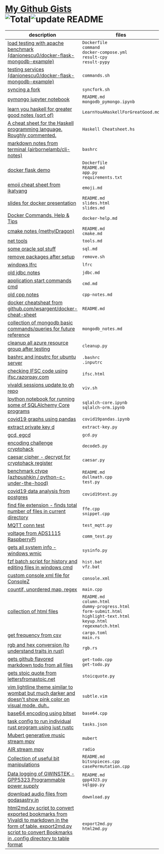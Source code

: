# [My Github Gists](https://gist.github.com/neelabalan)<br>![Total](https://img.shields.io/badge/Total-54-green.svg)![update README](https://github.com/neelabalan/mygists/actions/workflows/update_readme.yml/badge.svg?branch=main)
|                                                                                                              description                                                                                                               |                                                                  files                                                                  |
|----------------------------------------------------------------------------------------------------------------------------------------------------------------------------------------------------------------------------------------|-----------------------------------------------------------------------------------------------------------------------------------------|
|[load testing with apache benchmark (danionescu0/docker-flask-mongodb-example)](https://gist.github.com/5a58fb95e679783920558a76c60ff3a5)                                                                                               |`Dockerfile`<br>`command`<br>`docker-compose.yml`<br>`result-cpy`<br>`result-pypy`                                                       |
|[testing services (danionescu0/docker-flask-mongodb-example)](https://gist.github.com/bc8e4e2b8618d075599adcde4c03869a)                                                                                                                 |`commands.sh`                                                                                                                            |
|[syncing a fork](https://gist.github.com/ad30d3e2259f5443e74742def2fd387d)                                                                                                                                                              |`syncfork.sh`                                                                                                                            |
|[pymongo jupyter notebook](https://gist.github.com/f9af91ec1cf02f96fc64c263604974fb)                                                                                                                                                    |`README.md`<br>`mongodb_pymongo.ipynb`                                                                                                   |
|[learn you haskell for greater good notes (sort of)](https://gist.github.com/61195c824eacdcaa275fd6fda22f6300)                                                                                                                          |`LearnYouAHaskellForGreatGood.md`                                                                                                        |
|[A cheat sheet for the Haskell programming language. Roughly commented.](https://gist.github.com/f3c0051c0b7842d8a4ab4dcff78149c7)                                                                                                      |`Haskell Cheatsheet.hs`                                                                                                                  |
|[markdown notes from terminal (airbornelamb/cli-notes)](https://gist.github.com/4a030c198cc54891f8d4162f00905702)                                                                                                                       |`bashrc`                                                                                                                                 |
|[docker flask demo](https://gist.github.com/615446da2c4c10bc8b503e5a7c261082)                                                                                                                                                           |`Dockerfile`<br>`README.md`<br>`app.py`<br>`requirements.txt`                                                                            |
|[emoji cheat sheet from ikatyang](https://gist.github.com/5bbe12ffa707e9b8aca2702033457ed6)                                                                                                                                             |`emoji.md`                                                                                                                               |
|[slides for docker presentation](https://gist.github.com/15134109672fdec622578fe0ad400a5d)                                                                                                                                              |`README.md`<br>`slides.html`<br>`slides.md`                                                                                              |
|[Docker Commands, Help & Tips](https://gist.github.com/188313459b2fc19d963ab1865b5cbe91)                                                                                                                                                |`docker-help.md`                                                                                                                         |
|[cmake notes (methylDragon)](https://gist.github.com/50ac63d8bb951b1b0e3dfa80615e37b6)                                                                                                                                                  |`README.md`<br>`cmake.md`                                                                                                                |
|[net tools](https://gist.github.com/1200c597ded170f872655ac6cb096ae8)                                                                                                                                                                   |`tools.md`                                                                                                                               |
|[some oracle sql stuff](https://gist.github.com/871174c7f4a0115cd9b302d5eeb143e7)                                                                                                                                                       |`sql.md`                                                                                                                                 |
|[remove packages after setup](https://gist.github.com/99e1ea67e49be54fe0ca4e9b3bf7b44e)                                                                                                                                                 |`remove.sh`                                                                                                                              |
|[windows lfrc](https://gist.github.com/490754338ba919e4c71d8163b3b12832)                                                                                                                                                                |`lfrc`                                                                                                                                   |
|[old jdbc notes](https://gist.github.com/a09c70e16dc926f1b166bb0866d26c3a)                                                                                                                                                              |`jdbc.md`                                                                                                                                |
|[application start commands cmd](https://gist.github.com/11196240fd09a334d2ebe9ca95ec660d)                                                                                                                                              |`cmd.md`                                                                                                                                 |
|[old cpp notes](https://gist.github.com/f10bdde7cfc5d2adf35e46458889b0dc)                                                                                                                                                               |`cpp-notes.md`                                                                                                                           |
|[docker cheatsheat from github.com/wsargent/docker-cheat-sheet](https://gist.github.com/7aa68f74bc35cb7ac4f2ec9429d493ad)                                                                                                               |`README.md`                                                                                                                              |
|[collection of mongodb basic commands/queries for future reference](https://gist.github.com/91ed67851cdce7c69783e0ddf7015578)                                                                                                           |`mongodb_notes.md`                                                                                                                       |
|[cleanup all azure resource group after testing](https://gist.github.com/2b941beba2671f6757b50e7b3faa8d1a)                                                                                                                              |`cleanup.py`                                                                                                                             |
|[bashrc and inputrc for ubuntu server](https://gist.github.com/cb7d5962710a25cb09ba0474b5271706)                                                                                                                                        |`.bashrc`<br>`.inputrc`                                                                                                                  |
|[checking IFSC code using ifsc.razorpay.com](https://gist.github.com/9dbf639817e649d1a3ba6a3a8c95c609)                                                                                                                                  |`ifsc.html`                                                                                                                              |
|[vivaldi sessions update to gh repo](https://gist.github.com/87c5b74da5ee89fdbcafd88abc9ed247)                                                                                                                                          |`viv.sh`                                                                                                                                 |
|[Ipython notebook for running some of SQLAlchemy Core programs](https://gist.github.com/f89e3e8c65c79ebbe73b23851bb2c521)                                                                                                               |`sqlalch-core.ipynb`<br>`sqlalch-orm.ipynb`                                                                                              |
|[covid19 graphs using pandas](https://gist.github.com/f9f55267f00afe941a4064222e5856d0)                                                                                                                                                 |`covid19pandas.ipynb`                                                                                                                    |
|[extract private key d](https://gist.github.com/83b61d8257360c41c37bf9a858eeb8e7)                                                                                                                                                       |`extract-key.py`                                                                                                                         |
|[gcd, egcd](https://gist.github.com/40e323151a703fcd484d89b4a6087f2b)                                                                                                                                                                   |`gcd.py`                                                                                                                                 |
|[encoding challenge cryptohack](https://gist.github.com/1d0f65a4661f99000c76955ead2fd2f4)                                                                                                                                               |`decode5.py`                                                                                                                             |
|[caesar cipher - decrypt for cryptohack register](https://gist.github.com/9d584898a06feb2ce40e8f52488a5e6b)                                                                                                                             |`caesar.py`                                                                                                                              |
|[benchmark ctype (azhpushkin / python-c-under-the-hood)](https://gist.github.com/15c0e0fdc0a81b0c2517c13439a8edec)                                                                                                                      |`README.md`<br>`dullmath.cpp`<br>`test.py`                                                                                               |
|[covid19 data analysis from postgres](https://gist.github.com/73620d39074643060879f5c99f8d0d77)                                                                                                                                         |`covid19test.py`                                                                                                                         |
|[find file extension - finds total number of files in current directory](https://gist.github.com/99c2a16e7d53c2b8cbe84429b29cb27b)                                                                                                      |`ffe.cpp`<br>`snippet.cpp`                                                                                                               |
|[MQTT conn test](https://gist.github.com/ffed622d5cc7aec676611d200ecd6209)                                                                                                                                                              |`test_mqtt.py`                                                                                                                           |
|[voltage from ADS1115 RaspberryPi](https://gist.github.com/2652565a5759a714ab88e24186c0e824)                                                                                                                                            |`comm_test.py`                                                                                                                           |
|[gets all system info - windows wmic](https://gist.github.com/5e1cb5e88ce89a303efdffc783dceff6)                                                                                                                                         |`sysinfo.py`                                                                                                                             |
|[fzf batch script for history and editing files in windows cmd](https://gist.github.com/2bd5283688bce8b6bdc4acda0bf94922)                                                                                                               |`hist.bat`<br>`vfz.bat`                                                                                                                  |
|[custom console xml file for ConsoleZ](https://gist.github.com/8161706b5638f18e36d36b607f36cfdc)                                                                                                                                        |`console.xml`                                                                                                                            |
|[countif, unordered map, regex](https://gist.github.com/381856dc596eae3cc9d6e422d1f106f1)                                                                                                                                               |`main.cpp`                                                                                                                               |
|[collection of html files](https://gist.github.com/1cf6cc7e0807d2f814896aae8bfccf88)                                                                                                                                                    |`README.md`<br>`column.html`<br>`dummy-progress.html`<br>`form-submit.html`<br>`highlight-text.html`<br>`keyup.html`<br>`regexmatch.html`|
|[get frequency from csv](https://gist.github.com/5be0a3338c5938cdb9c32b0be098d19d)                                                                                                                                                      |`cargo.toml`<br>`main.rs`                                                                                                                |
|[rgb and hex conversion (to understand traits in rust)](https://gist.github.com/edd59354476eedbf5e0146cc7bbb6eee)                                                                                                                       |`rgb.rs`                                                                                                                                 |
|[gets github flavored markdown todo from all files](https://gist.github.com/c7a30a2b2de8b4523da6974b1d42fbeb)                                                                                                                           |`get-todo.cpp`<br>`get-todo.py`                                                                                                          |
|[gets stoic quote from lettersfromastoic.net ](https://gist.github.com/258021078d173da97c9ff7f60a4836ca)                                                                                                                                |`stoicquote.py`                                                                                                                          |
|[vim lightline theme similar to wombat but much darker and doesn't show pink color on visual mode. duh..](https://gist.github.com/2df20441cb2b7c5925f0fc85be6b4ddf)                                                                     |`subtle.vim`                                                                                                                             |
|[base64 encoding using bitset](https://gist.github.com/07c15ff151d68b02939ebb2e61da08c5)                                                                                                                                                |`base64.cpp`                                                                                                                             |
|[task config to run individual rust program using just rustc](https://gist.github.com/c70dda56000ce24996e5625c33d05b59)                                                                                                                 |`tasks.json`                                                                                                                             |
|[Mubert generative music stream mpv](https://gist.github.com/7634f28f7fb8a1f037f1bf81e145c1f8)                                                                                                                                          |`mubert`                                                                                                                                 |
|[AIR stream mpv](https://gist.github.com/6256ef180d50a5a73bf3f31aa7b63f8e)                                                                                                                                                              |`radio`                                                                                                                                  |
|[Collection of useful bit manipulations](https://gist.github.com/431935fde4a5b3a648a0f46667699f25)                                                                                                                                      |`README.md`<br>`bitsnpieces.cpp`<br>`casePermutation.cpp`                                                                                |
|[Data logging of GWINSTEK - GPP5323 Programmable power supply](https://gist.github.com/c3d668b176bd502cf91593e9a32f9c6e)                                                                                                                |`README.md`<br>`gpp4323.py`<br>`sqlgpp.py`                                                                                               |
|[download audio files from godasastry.in](https://gist.github.com/9b21c1be9745c900c3982806d6229edb)                                                                                                                                     |`download.py`                                                                                                                            |
|[html2md.py script to convert exported bookmarks from Vivaldi to markdown in the form of table. export2md.py script to convert Bookmarks in .config directory to table format](https://gist.github.com/e3f45c5eab3e0e2009bfb1685728f2ae)|`export2md.py`<br>`html2md.py`                                                                                                           |
